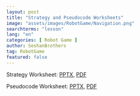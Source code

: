 ```yaml
---
layout: post
title: "Strategy and Pseudocode Worksheets"
image: "assets/images/RobotGame/Navigation.png"
searchterms: "lesson"
lang: "en"
categories: [ Robot Game ]
author: SeshanBrothers
tag: RobotGame
featured: false
---
```




Strategy Worksheet: <a href="/translations/en-us/StrategyWorksheet.pptx">PPTX</a>, <a href="/translations/en-us/RobotGame/StrategyWorksheet.pdf">PDF </a>

Pseudocode Worksheet: <a href="/translations/en-us/SPseudocodeWorksheet.pptx">PPTX</a>, <a href="/translations/en-us/RobotGame/PseudocodeWorksheet.pdf">PDF </a>



